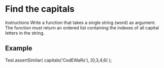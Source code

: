 # Find the capitals

Instructions
Write a function that takes a single string (word) as argument. The function must return an ordered list containing the indexes of all capital letters in the string.

## Example

Test.assertSimilar( capitals('CodEWaRs'), [0,3,4,6] );

